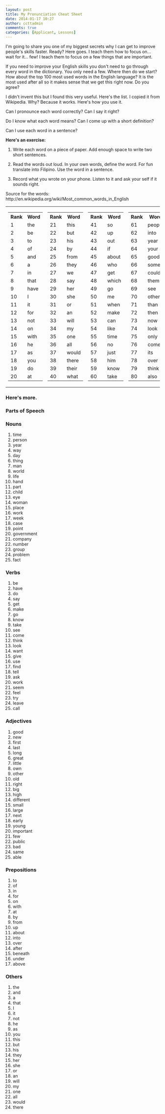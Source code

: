 ```yaml
---
layout: post
title: My Pronunciation Cheat Sheet
date: 2014-01-17 10:27
author: ccttadmin
comments: true
categories: [Applicant, Lessons]
---
```

I'm going to share you one of my biggest secrets why I can get to improve people's skills faster. Ready? Here goes. I teach them how to focus on... wait for it... few! I teach them to focus on a few things that are important.

If you need to improve your English skills you don't need to go through every word in the dictionary. You only need a few. Where then do we start? How about the top 100 most used words in the English language? It is the most used after all so it makes sense that we get this right now. Do you agree?

I didn't invent this but I found this very useful. Here's the list. I copied it from Wikipedia. Why? Because it works. Here's how you use it.

Can I pronounce each word correctly? Can I say it right?

Do I know what each word means? Can I come up with a short definition?

Can I use each word in a sentence?

<strong>Here's an exercise:</strong>

<ol>
<li>Write each word on a piece of paper. Add enough space to write two short sentences.</p></li>
<li><p>Read the words out loud. In your own words, define the word. For fun translate into Filipino. Use the word in a sentence.</p></li>
<li><p>Record what you wrote on your phone. Listen to it and ask your self if it sounds right.</p></li>
</ol>

<p>Source for the words: http://en.wikipedia.org/wiki/Most_common_words_in_English

<table>
<tbody>
<tr>
<td>
<table>
<tbody>
<tr>
<th>Rank</th>
<th>Word</th>
</tr>
<tr>
<td>1</td>
<td>the</td>
</tr>
<tr>
<td>2</td>
<td>be</td>
</tr>
<tr>
<td>3</td>
<td>to</td>
</tr>
<tr>
<td>4</td>
<td>of</td>
</tr>
<tr>
<td>5</td>
<td>and</td>
</tr>
<tr>
<td>6</td>
<td>a</td>
</tr>
<tr>
<td>7</td>
<td>in</td>
</tr>
<tr>
<td>8</td>
<td>that</td>
</tr>
<tr>
<td>9</td>
<td>have</td>
</tr>
<tr>
<td>10</td>
<td>I</td>
</tr>
<tr>
<td>11</td>
<td>it</td>
</tr>
<tr>
<td>12</td>
<td>for</td>
</tr>
<tr>
<td>13</td>
<td>not</td>
</tr>
<tr>
<td>14</td>
<td>on</td>
</tr>
<tr>
<td>15</td>
<td>with</td>
</tr>
<tr>
<td>16</td>
<td>he</td>
</tr>
<tr>
<td>17</td>
<td>as</td>
</tr>
<tr>
<td>18</td>
<td>you</td>
</tr>
<tr>
<td>19</td>
<td>do</td>
</tr>
<tr>
<td>20</td>
<td>at</td>
</tr>
</tbody>
</table>
</td>
<td>
<table>
<tbody>
<tr>
<th>Rank</th>
<th>Word</th>
</tr>
<tr>
<td>21</td>
<td>this</td>
</tr>
<tr>
<td>22</td>
<td>but</td>
</tr>
<tr>
<td>23</td>
<td>his</td>
</tr>
<tr>
<td>24</td>
<td>by</td>
</tr>
<tr>
<td>25</td>
<td>from</td>
</tr>
<tr>
<td>26</td>
<td>they</td>
</tr>
<tr>
<td>27</td>
<td>we</td>
</tr>
<tr>
<td>28</td>
<td>say</td>
</tr>
<tr>
<td>29</td>
<td>her</td>
</tr>
<tr>
<td>30</td>
<td>she</td>
</tr>
<tr>
<td>31</td>
<td>or</td>
</tr>
<tr>
<td>32</td>
<td>an</td>
</tr>
<tr>
<td>33</td>
<td>will</td>
</tr>
<tr>
<td>34</td>
<td>my</td>
</tr>
<tr>
<td>35</td>
<td>one</td>
</tr>
<tr>
<td>36</td>
<td>all</td>
</tr>
<tr>
<td>37</td>
<td>would</td>
</tr>
<tr>
<td>38</td>
<td>there</td>
</tr>
<tr>
<td>39</td>
<td>their</td>
</tr>
<tr>
<td>40</td>
<td>what</td>
</tr>
</tbody>
</table>
</td>
<td>
<table>
<tbody>
<tr>
<th>Rank</th>
<th>Word</th>
</tr>
<tr>
<td>41</td>
<td>so</td>
</tr>
<tr>
<td>42</td>
<td>up</td>
</tr>
<tr>
<td>43</td>
<td>out</td>
</tr>
<tr>
<td>44</td>
<td>if</td>
</tr>
<tr>
<td>45</td>
<td>about</td>
</tr>
<tr>
<td>46</td>
<td>who</td>
</tr>
<tr>
<td>47</td>
<td>get</td>
</tr>
<tr>
<td>48</td>
<td>which</td>
</tr>
<tr>
<td>49</td>
<td>go</td>
</tr>
<tr>
<td>50</td>
<td>me</td>
</tr>
<tr>
<td>51</td>
<td>when</td>
</tr>
<tr>
<td>52</td>
<td>make</td>
</tr>
<tr>
<td>53</td>
<td>can</td>
</tr>
<tr>
<td>54</td>
<td>like</td>
</tr>
<tr>
<td>55</td>
<td>time</td>
</tr>
<tr>
<td>56</td>
<td>no</td>
</tr>
<tr>
<td>57</td>
<td>just</td>
</tr>
<tr>
<td>58</td>
<td>him</td>
</tr>
<tr>
<td>59</td>
<td>know</td>
</tr>
<tr>
<td>60</td>
<td>take</td>
</tr>
</tbody>
</table>
</td>
<td>
<table>
<tbody>
<tr>
<th>Rank</th>
<th>Word</th>
</tr>
<tr>
<td>61</td>
<td>people</td>
</tr>
<tr>
<td>62</td>
<td>into</td>
</tr>
<tr>
<td>63</td>
<td>year</td>
</tr>
<tr>
<td>64</td>
<td>your</td>
</tr>
<tr>
<td>65</td>
<td>good</td>
</tr>
<tr>
<td>66</td>
<td>some</td>
</tr>
<tr>
<td>67</td>
<td>could</td>
</tr>
<tr>
<td>68</td>
<td>them</td>
</tr>
<tr>
<td>69</td>
<td>see</td>
</tr>
<tr>
<td>70</td>
<td>other</td>
</tr>
<tr>
<td>71</td>
<td>than</td>
</tr>
<tr>
<td>72</td>
<td>then</td>
</tr>
<tr>
<td>73</td>
<td>now</td>
</tr>
<tr>
<td>74</td>
<td>look</td>
</tr>
<tr>
<td>75</td>
<td>only</td>
</tr>
<tr>
<td>76</td>
<td>come</td>
</tr>
<tr>
<td>77</td>
<td>its</td>
</tr>
<tr>
<td>78</td>
<td>over</td>
</tr>
<tr>
<td>79</td>
<td>think</td>
</tr>
<tr>
<td>80</td>
<td>also</td>
</tr>
</tbody>
</table>
</td>
<td>
<table>
<tbody>
<tr>
<th>Rank</th>
<th>Word</th>
</tr>
<tr>
<td>81</td>
<td>back</td>
</tr>
<tr>
<td>82</td>
<td>after</td>
</tr>
<tr>
<td>83</td>
<td>use</td>
</tr>
<tr>
<td>84</td>
<td>two</td>
</tr>
<tr>
<td>85</td>
<td>how</td>
</tr>
<tr>
<td>86</td>
<td>our</td>
</tr>
<tr>
<td>87</td>
<td>work</td>
</tr>
<tr>
<td>88</td>
<td>first</td>
</tr>
<tr>
<td>89</td>
<td>well</td>
</tr>
<tr>
<td>90</td>
<td>way</td>
</tr>
<tr>
<td>91</td>
<td>even</td>
</tr>
<tr>
<td>92</td>
<td>new</td>
</tr>
<tr>
<td>93</td>
<td>want</td>
</tr>
<tr>
<td>94</td>
<td>because</td>
</tr>
<tr>
<td>95</td>
<td>any</td>
</tr>
<tr>
<td>96</td>
<td>these</td>
</tr>
<tr>
<td>97</td>
<td>give</td>
</tr>
<tr>
<td>98</td>
<td>day</td>
</tr>
<tr>
<td>99</td>
<td>most</td>
</tr>
<tr>
<td>100</td>
<td>us</td>
</tr>
</tbody>
</table>
</td>
</tr>
</tbody>
</table>

<div>
<h3>Here's more.</h3>
<h3><strong>Parts of Speech</strong></h3>
<h3>Nouns</h3>
<ol>
    <li>time</li>
    <li>person</li>
    <li>year</li>
    <li>way</li>
    <li>day</li>
    <li>thing</li>
    <li>man</li>
    <li>world</li>
    <li>life</li>
    <li>hand</li>
    <li>part</li>
    <li>child</li>
    <li>eye</li>
    <li>woman</li>
    <li>place</li>
    <li>work</li>
    <li>week</li>
    <li>case</li>
    <li>point</li>
    <li>government</li>
    <li>company</li>
    <li>number</li>
    <li>group</li>
    <li>problem</li>
    <li>fact</li>
</ol>
</div>

<div>
<h3>Verbs</h3>
<ol>
    <li>be</li>
    <li>have</li>
    <li>do</li>
    <li>say</li>
    <li>get</li>
    <li>make</li>
    <li>go</li>
    <li>know</li>
    <li>take</li>
    <li>see</li>
    <li>come</li>
    <li>think</li>
    <li>look</li>
    <li>want</li>
    <li>give</li>
    <li>use</li>
    <li>find</li>
    <li>tell</li>
    <li>ask</li>
    <li>work</li>
    <li>seem</li>
    <li>feel</li>
    <li>try</li>
    <li>leave</li>
    <li>call</li>
</ol>
</div>

<div>
<h3>Adjectives</h3>
<ol>
    <li>good</li>
    <li>new</li>
    <li>first</li>
    <li>last</li>
    <li>long</li>
    <li>great</li>
    <li>little</li>
    <li>own</li>
    <li>other</li>
    <li>old</li>
    <li>right</li>
    <li>big</li>
    <li>high</li>
    <li>different</li>
    <li>small</li>
    <li>large</li>
    <li>next</li>
    <li>early</li>
    <li>young</li>
    <li>important</li>
    <li>few</li>
    <li>public</li>
    <li>bad</li>
    <li>same</li>
    <li>able</li>
</ol>
</div>

<div>
<h3>Prepositions</h3>
<ol>
    <li>to</li>
    <li>of</li>
    <li>in</li>
    <li>for</li>
    <li>on</li>
    <li>with</li>
    <li>at</li>
    <li>by</li>
    <li>from</li>
    <li>up</li>
    <li>about</li>
    <li>into</li>
    <li>over</li>
    <li>after</li>
    <li>beneath</li>
    <li>under</li>
    <li>above</li>
</ol>
</div>

<div>
<h3>Others</h3>
<ol>
    <li>the</li>
    <li>and</li>
    <li>a</li>
    <li>that</li>
    <li>I</li>
    <li>it</li>
    <li>not</li>
    <li>he</li>
    <li>as</li>
    <li>you</li>
    <li>this</li>
    <li>but</li>
    <li>his</li>
    <li>they</li>
    <li>her</li>
    <li>she</li>
    <li>or</li>
    <li>an</li>
    <li>will</li>
    <li>my</li>
    <li>one</li>
    <li>all</li>
    <li>would</li>
    <li>there</li>
</ol>
</div>
